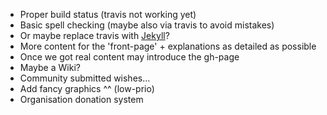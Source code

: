 * Proper build status (travis not working yet)
* Basic spell checking (maybe also via travis to avoid mistakes)
* Or maybe replace travis with [Jekyll](https://github.com/jekyll/jekyll)?
* More content for the 'front-page' + explanations as detailed as possible 
* Once we got real content may introduce the gh-page 
* Maybe a Wiki?
* Community submitted wishes... 
* Add fancy graphics ^^ (low-prio)
* Organisation donation system 
